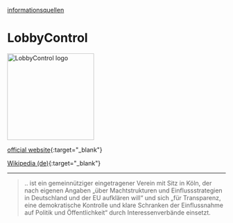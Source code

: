 [informationsquellen](../informationsquellen.html)

# LobbyControl

<img src="https://upload.wikimedia.org/wikipedia/commons/2/29/Lobbycontrol_logo.svg" height="200" alt="LobbyControl logo">

[official website](https://www.lobbycontrol.de/){:target="_blank"}   

[Wikipedia (de)](https://de.wikipedia.org/wiki/Lobbycontrol){:target="_blank"}   

---

> .. ist ein gemeinnütziger eingetragener Verein mit Sitz in Köln, der nach eigenen Angaben „über Machtstrukturen und Einflussstrategien in Deutschland und der EU aufklären will“ und sich „für Transparenz, eine demokratische Kontrolle und klare Schranken der Einflussnahme auf Politik und Öffentlichkeit“ durch Interessenverbände einsetzt.
